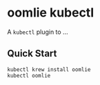 # oomlie kubectl

A `kubectl` plugin to ...

## Quick Start

```
kubectl krew install oomlie
kubectl oomlie
```

